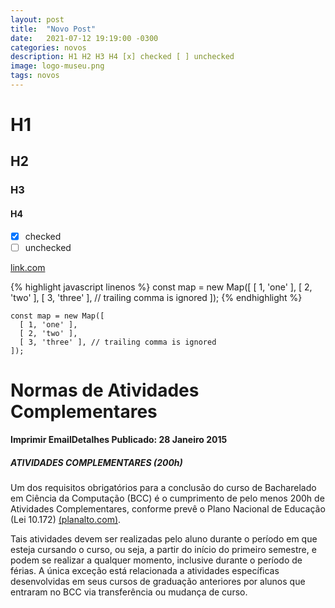 ```yaml
---
layout: post
title:  "Novo Post"
date:   2021-07-12 19:19:00 -0300
categories: novos
description: H1 H2 H3 H4 [x] checked [ ] unchecked
image: logo-museu.png
tags: novos
---
```

# H1
## H2
### H3
#### H4

- [x] checked
- [ ] unchecked

[link.com](google.com)

{% highlight javascript linenos %}
const map = new Map([
  [ 1, 'one' ],
  [ 2, 'two' ],
  [ 3, 'three' ], // trailing comma is ignored
]);
{% endhighlight %}

```
const map = new Map([
  [ 1, 'one' ],
  [ 2, 'two' ],
  [ 3, 'three' ], // trailing comma is ignored
]);
```

# Normas de Atividades Complementares
#### Imprimir  EmailDetalhes Publicado: 28 Janeiro 2015
##### ATIVIDADES COMPLEMENTARES (200h)

Um dos requisitos obrigatórios para a conclusão do curso de Bacharelado em Ciência da Computação (BCC) é o cumprimento de pelo menos 200h de Atividades Complementares, conforme prevê o Plano Nacional de Educação (Lei 10.172) [(planalto.com)](http://www.planalto.gov.br/ccivil_03/leis/leis_2001/l10172.htm).


Tais atividades devem ser realizadas pelo aluno durante o período em que esteja cursando o curso, ou seja, a partir do início do primeiro semestre, e podem se realizar a qualquer momento, inclusive durante o período de férias. A única exceção está relacionada a atividades específicas desenvolvidas em seus cursos de graduação anteriores por alunos que entraram no BCC via transferência ou mudança de curso.

